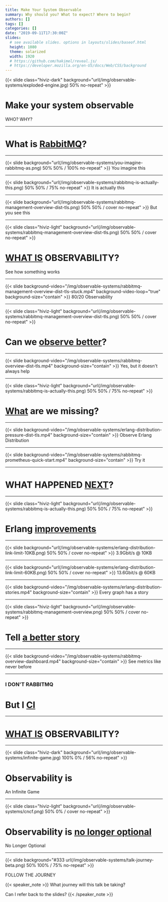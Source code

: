 ```yaml
---
title: Make Your System Observable
summary: Why should you? What to expect? Where to begin?
authors: []
tags: []
categories: []
date: "2019-09-11T17:30:00Z"
slides:
  # see available slides. options in layouts/slides/baseof.html
  height: 1080
  theme: solarized
  width: 1920
  # https://github.com/hakimel/reveal.js/
  # https://developer.mozilla.org/en-US/docs/Web/CSS/background
---
```


{{< slide class="hiviz-dark" background="url(/img/observable-systems/exploded-engine.jpg) 50% no-repeat" >}}

# Make your system observable
<span class="menu-title">WHO? WHY?</span>

---

# What is [RabbitMQ](#)?

---

{{< slide background="url(/img/observable-systems/you-imagine-rabbitmq-as.png) 50% 50% / 100% no-repeat" >}}
<span class="menu-title">You imagine this</span>

---

{{< slide background="url(/img/observable-systems/rabbitmq-is-actually-this.png) 50% 50% / 75% no-repeat" >}}
<span class="menu-title">It is actually this</span>

---

{{< slide background="url(/img/observable-systems/rabbitmq-management-overview-dist-tls.png) 50% 50% / cover no-repeat" >}}
<span class="menu-title">But you see this</span>

---

{{< slide class="hiviz-light" background="url(/img/observable-systems/rabbitmq-management-overview-dist-tls.png) 50% 50% / cover no-repeat" >}}

# [WHAT IS](#) OBSERVABILITY?
<span class="menu-title">See how something works</span>

---

{{< slide background-video="/img/observable-systems/rabbitmq-management-overview-dist-tls-stuck.mp4" background-video-loop="true" background-size="contain" >}}
<span class="menu-title">80/20 Observability</span>

---

{{< slide class="hiviz-light" background="url(/img/observable-systems/rabbitmq-management-overview-dist-tls.png) 50% 50% / cover no-repeat" >}}

# Can we [observe better](#)?

---

{{< slide background-video="/img/observable-systems/rabbitmq-overview-dist-tls.mp4" background-size="contain" >}}
<span class="menu-title">Yes, but it doesn't always help</span>

---

{{< slide class="hiviz-light" background="url(/img/observable-systems/rabbitmq-is-actually-this.png) 50% 50% / 75% no-repeat" >}}

# [What](#) are we missing?

---

{{< slide background-video="/img/observable-systems/erlang-distribution-pressure-dist-tls.mp4" background-size="contain" >}}
<span class="menu-title">Observe Erlang Distribution</span>

---

{{< slide background-video="/img/observable-systems/rabbitmq-prometheus-quick-start.mp4" background-size="contain" >}}
<span class="menu-title">Try it</span>

---

# WHAT HAPPENED [NEXT](#)?

---

{{< slide class="hiviz-light" background="url(/img/observable-systems/rabbitmq-is-actually-this.png) 50% 50% / 75% no-repeat" >}}

# Erlang [improvements](#)

---

{{< slide background="url(/img/observable-systems/erlang-distribution-link-limit-10KB.png) 50% 50% / cover no-repeat" >}}
<span class="menu-title">3.9Gbit/s @ 10KB</span>

---

{{< slide background="url(/img/observable-systems/erlang-distribution-link-limit-60KB.png) 50% 50% / cover no-repeat" >}}
<span class="menu-title">13.6Gbit/s @ 60KB</span>

---

{{< slide background-video="/img/observable-systems/erlang-distribution-stories.mp4" background-size="contain" >}}
<span class="menu-title">Every graph has a story</span>

---

{{< slide class="hiviz-light" background="url(/img/observable-systems/rabbitmq-management-overview.png) 50% 50% / cover no-repeat" >}}
# Tell [a better story](#)

---

{{< slide background-video="/img/observable-systems/rabbitmq-overview-dashboard.mp4" background-size="contain" >}}
<span class="menu-title">See metrics like never before</span>

---

### I DON'T RABBITMQ
# But I [CI](#)

---

# [WHAT IS](#) OBSERVABILITY?

---

{{< slide class="hiviz-dark" background="url(/img/observable-systems/infinite-game.jpg) 100% 0% / 56% no-repeat" >}}

# Observability is
<span class="menu-title">An Infinite Game</span>

---

{{< slide class="hiviz-light" background="url(/img/observable-systems/cncf.png) 50% 0% / cover no-repeat" >}}

# Observability is [no longer optional](#)
<span class="menu-title">No Longer Optional</span>

---

{{< slide background="#333 url(/img/observable-systems/talk-journey-beta.png) 50% 100% / 75% no-repeat" >}}

<span class="menu-title">FOLLOW THE JOURNEY</span>

{{< speaker_note >}}
What journey will this talk be taking?

Can I refer back to the slides?
{{< /speaker_note >}}

